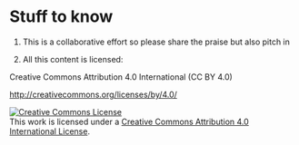 # Stuff to know

1. This is a collaborative effort so please share the praise but also pitch in

2. All this content is licensed:

Creative Commons Attribution 4.0 International (CC BY 4.0)


http://creativecommons.org/licenses/by/4.0/

<a rel="license" href="http://creativecommons.org/licenses/by/4.0/"><img alt="Creative Commons License" style="border-width:0" src="http://i.creativecommons.org/l/by/4.0/88x31.png" /></a><br />This work is licensed under a <a rel="license" href="http://creativecommons.org/licenses/by/4.0/">Creative Commons Attribution 4.0 International License</a>.

